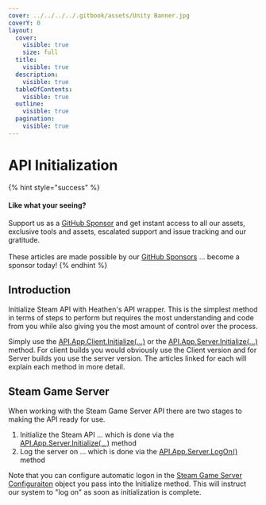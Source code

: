 ```yaml
---
cover: ../../../../.gitbook/assets/Unity Banner.jpg
coverY: 0
layout:
  cover:
    visible: true
    size: full
  title:
    visible: true
  description:
    visible: true
  tableOfContents:
    visible: true
  outline:
    visible: true
  pagination:
    visible: true
---
```


# API Initialization

{% hint style="success" %}
#### Like what your seeing?

Support us as a [GitHub Sponsor](../../../../become-a-sponsor/) and get instant access to all our assets, exclusive tools and assets, escalated support and issue tracking and our gratitude.\
\
These articles are made possible by our [GitHub Sponsors](../../../../become-a-sponsor/) ... become a sponsor today!
{% endhint %}

## Introduction

Initialize Steam API with Heathen's API wrapper. This is the simplest method in terms of steps to perform but requires the most understanding and code from you while also giving you the most amount of control over the process.

Simply use the [API.App.Client.Initialize(...)](../../api/app.client.md#initialize) or the [API.App.Server.Initialize(...)](../../api/app.server.md#initialize) method. For client builds you would obviously use the Client version and for Server builds you use the server version. The articles linked for each will explain each method in more detail.&#x20;

## Steam Game Server

When working with the Steam Game Server API there are two stages to making the API ready for use.

1. Initialize the Steam API ... which is done via the [API.App.Server.Initialize(...)](../../api/app.server.md#initialize) method
2. Log the server on ... which is done via the [API.App.Server.LogOn()](../../api/app.server.md#logon) method

Note that you can configure automatic logon in the [Steam Game Server Configuraiton](../../classes-and-structs/steam-game-server-configuration.md) object you pass into the Initialize method. This will instruct our system to "log on" as soon as initialization is complete.
